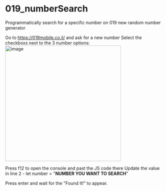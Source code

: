 # 019_numberSearch
Programmatically search for a specific number on 019 new random number generator

Go to https://019mobile.co.il/ and ask for a new number
Select the checkboxs next to the 3 number options:
<img width="370" alt="image" src="https://user-images.githubusercontent.com/40023799/175815686-96e56636-4ecb-4269-ac39-9812892311c2.png">

Press f12 to open the console and past the JS code there
Update the value in line 2 - let number = "**NUMBER YOU WANT TO SEARCH**"

Press enter and wait for the "Found It!" to appear.
